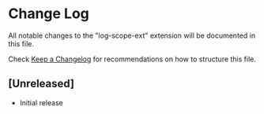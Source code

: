 # Change Log

All notable changes to the "log-scope-ext" extension will be documented in this file.

Check [Keep a Changelog](http://keepachangelog.com/) for recommendations on how to structure this file.

## [Unreleased]

- Initial release